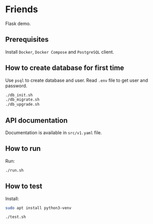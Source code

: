 # Friends

Flask demo.

## Prerequisites

Install `Docker`, `Docker Compose` and `PostgreSQL` client.

## How to create database for first time

Use `psql` to create database and user. Read `.env` file to get user and password.

```bash
./db_init.sh
./db_migrate.sh
./db_upgrade.sh
```

## API documentation

Documentation is available in `src/v1.yaml` file.

## How to run

Run:

```bash
./run.sh
```

## How to test

Install:

```bash
sudo apt install python3-venv
```

```bash
./test.sh
```
